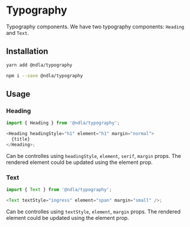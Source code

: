 # Typography

Typography components. We have two typography components: `Heading` and `Text`.

## Installation

```sh
yarn add @ndla/typography
```

```sh
npm i --save @ndla/typography
```

## Usage

### Heading

```js
import { Heading } from '@ndla/typography';

<Heading headingStyle="h1" element="h1" margin="normal">
  {title}
</Heading>;
```

Can be controlles using `headingStyle`, `element`, `serif`, `margin` props. The rendered element could be updated using the element prop.

### Text

```js
import { Text } from '@ndla/typography';

<Text textStyle="ingress" element="span" margin="small" />;
```

Can be controlles using `textStyle`, `element`, `margin` props. The rendered element could be updated using the element prop.
